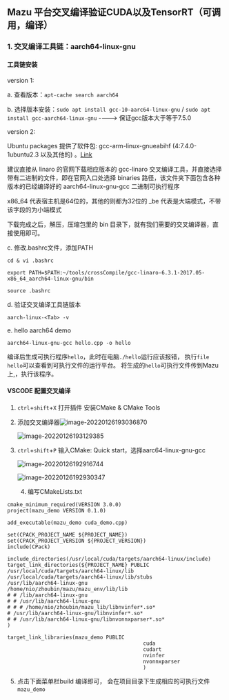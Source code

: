 ## Mazu 平台交叉编译验证CUDA以及TensorRT（可调用，编译）

### 1. 交叉编译工具链：aarch64-linux-gnu

#### 工具链安装

version 1:

a. 查看版本：`apt-cache search aarch64`

b. 选择版本安装：`sudo apt install gcc-10-aarc64-linux-gnu` / `sudo apt install gcc-aarch64-linux-gnu` ----> 保证gcc版本大于等于7.5.0

version 2:

Ubuntu packages 提供了软件包: gcc-arm-linux-gnueabihf (4:7.4.0-1ubuntu2.3 以及其他的) 。[Link](https://blog.csdn.net/baidu_38172402/article/details/82908838)

建议直接从 linaro 的官网下载相应版本的 gcc-linaro 交叉编译工具，并直接选择带有二进制的文件，即在官网入口处选择 binaries 路径，该文件夹下面包含各种版本的已经编译好的 aarch64-linux-gnu-gcc 二进制可执行程序

x86_64 代表宿主机是64位的，其他的则都为32位的
_be 代表是大端模式，不带该字段的为小端模式

下载完成之后，解压，压缩包里的 bin 目录下，就有我们需要的交叉编译器，直接使用即可。



c. 修改.bashrc文件，添加PATH

`cd & vi .bashrc`

`export PATH=$PATH:~/tools/crossCompile/gcc-linaro-6.3.1-2017.05-x86_64_aarch64-linux-gnu/bin`

`source .bashrc`

d. 验证交叉编译工具链版本

`aarch-linux-<Tab> -v`

e. hello aarch64 demo

`aarch64-linux-gnu-gcc hello.cpp -o hello`

编译后生成可执行程序`hello`，此时在电脑`./hello`运行应该报错， 执行`file hello`可以查看到可执行文件的运行平台。
 将生成的`hello`可执行文件传到Mazu上,，执行该程序。

#### VSCODE 配置交叉编译

1. `ctrl`+`shift`+`X` 打开插件 安装CMake & CMake Tools

2. 添加交叉编译器![image-20220126193036870](/home/nio/.config/Typora/typora-user-images/image-20220126193036870.png)

   ![image-20220126193129385](/home/nio/.config/Typora/typora-user-images/image-20220126193129385.png)

3. `ctrl`+`shift`+`P` 输入CMake: Quick start，选择aarc64-linux-gnu-gcc

   ![image-20220126192916744](/home/nio/.config/Typora/typora-user-images/image-20220126192916744.png)

   ![image-20220126192930347](/home/nio/.config/Typora/typora-user-images/image-20220126192930347.png)

   4. 编写CMakeLists.txt

```CMakeLists
cmake_minimum_required(VERSION 3.0.0)
project(mazu_demo VERSION 0.1.0)

add_executable(mazu_demo cuda_demo.cpp)

set(CPACK_PROJECT_NAME ${PROJECT_NAME})
set(CPACK_PROJECT_VERSION ${PROJECT_VERSION})
include(CPack)

include_directories(/usr/local/cuda/targets/aarch64-linux/include)
target_link_directories(${PROJECT_NAME} PUBLIC 
/usr/local/cuda/targets/aarch64-linux/lib
/usr/local/cuda/targets/aarch64-linux/lib/stubs
/usr/lib/aarch64-linux-gnu
/home/nio/zhoubin/mazu/mazu_env/lib/lib
# # /lib/aarch64-linux-gnu
# # /usr/lib/aarch64-linux-gnu
# # # /home/nio/zhoubin/mazu_lib/libnvinfer*.so*
# /usr/lib/aarch64-linux-gnu/libnvinfer*.so*
# # /usr/lib/aarch64-linux-gnu/libnvonnxparser*.so*
)

target_link_libraries(mazu_demo PUBLIC 
                                            cuda
                                            cudart
                                            nvinfer
                                            nvonnxparser 
                                            )
```

5. 点击下面菜单栏build 编译即可， 会在项目目录下生成相应的可执行文件`mazu_demo`


